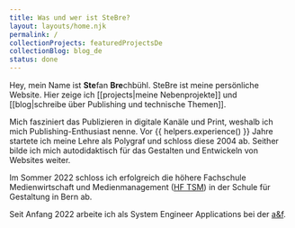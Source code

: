 ```yaml
---
title: Was und wer ist SteBre?
layout: layouts/home.njk
permalink: /
collectionProjects: featuredProjectsDe
collectionBlog: blog_de
status: done
---
```

Hey, mein Name ist **Ste**fan **Bre**chbühl. SteBre ist meine persönliche Website. Hier zeige ich [[projects|meine Nebenprojekte]] und [[blog|schreibe über Publishing und technische Themen]].

Mich fasziniert das Publizieren in digitale Kanäle und Print, weshalb ich mich Publishing-Enthusiast nenne. Vor {{ helpers.experience() }} Jahre startete ich meine Lehre als Polygraf und schloss diese 2004 ab. Seither bilde ich mich autodidaktisch für das Gestalten und Entwickeln von Websites weiter.

Im Sommer 2022 schloss ich erfolgreich die höhere Fachschule Medienwirtschaft und Medienmanagement ([HF TSM](https://sfgb-b.ch/bildungsangebote/hoehere-fachschule-hf/hf-medienwirtschaft-und-medienmanagement)) in der Schule für Gestaltung in Bern ab.

Seit Anfang 2022 arbeite ich als System Engineer Applications bei der [a&f](https://a-f.ch/).
